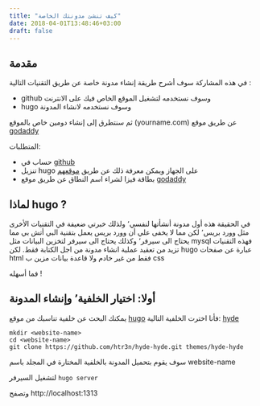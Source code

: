 ```yaml
---
title: "كيف تنشئ مدونتك الخاصة"
date: 2018-04-01T13:48:46+03:00
draft: false
---
```


## مقدمة

في هذه المشاركة سوف أشرح طريقة إنشاء مدونة خاصة عن طريق التقنيات التالية :

* github وسوف نستخدمه لتشغيل الموقع الخاص فيك على الانترنت
* hugo وسوف نستخدمه لانشاء المدونة

ثم سنتطرق إلى إنشاء دومين خاص بالموقع (yourname.com) عن طريق موقع [godaddy](https://www.godaddy.com)


المتطلبات:

* حساب في [github](http://github.com)
* تنزيل hugo على الجهاز ويمكن معرفة ذلك عن طريق [موقعهم](https://gohugo.io/getting-started/installing/) 
* بطاقة فيزا لشراء اسم النطاق عن طريق موقع [godaddy](https://www.godaddy.com)

## لماذا hugo ?

في الحقيقة هذه أول مدونة أنشأتها لنفسي٬ ولذلك خبرتي ضعيفة في التقنيات الأخرى مثل وورد بريس٬ 
لكن مما لا يخفى علي أن وورد بريس يعمل بتقنية البي أتش بي مما يحتاج الى سيرفر٬ وكذلك يحتاج الى سيرفر لتخزين البيانات مثل mysql
فهذه التقنيات تزيد من تعقيد عملية انشاء مدونة من اجل الكتابة فقط.
لكن hugo عبارة عن صفحات html فقط من غير خادم ولا قاعدة بيانات مزين ب css 

فما أسهله !


## أولا: اختيار الخلفية٬ وإنشاء المدونة

يمكنك البحث عن خلفية تناسبك من موقع [hugo](https://themes.gohugo.io)
فأنا اخترت الخلفية التالية:
[hyde](https://themes.gohugo.io/hyde-hyde/)

```
mkdir <website-name>
cd <website-name>
git clone https://github.com/htr3n/hyde-hyde.git themes/hyde-hyde
```

سوف يقوم بتحميل المدونة بالخلفية المختارة في المجلد باسم website-name

لتشغيل السيرفر
`hugo server`

 وتصفح http://localhost:1313 

